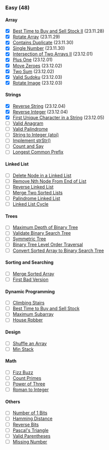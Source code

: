 ### Easy (48)
#### Array
- [x] [Best Time to Buy and Sell Stock II](https://leetcode.com/problems/best-time-to-buy-and-sell-stock-ii/) (23.11.28)
- [x] [Rotate Array](https://leetcode.com/problems/rotate-array/) (23.11.29)
- [x] [Contains Duplicate](https://leetcode.com/problems/contains-duplicate/) (23.11.30)
- [x] [Single Number](https://leetcode.com/problems/single-number/) (23.11.30)
- [x] [Intersection of Two Arrays II](https://leetcode.com/problems/intersection-of-two-arrays-ii/) (23.12.01)
- [x] [Plus One](https://leetcode.com/problems/plus-one/) (23.12.01)
- [x] [Move Zeroes](https://leetcode.com/problems/move-zeroes/) (23.12.02)
- [x] [Two Sum](https://leetcode.com/problems/two-sum/) (23.12.02)
- [x] [Valid Sudoku](https://leetcode.com/problems/valid-sudoku/) (23.12.03)
- [x] [Rotate Image](https://leetcode.com/problems/rotate-image/) (23.12.03)
#### Strings
- [x] [Reverse String](https://leetcode.com/problems/reverse-string/) (23.12.04)
- [x] [Reverse Integer](https://leetcode.com/problems/reverse-integer/) (23.12.04)
- [x] [First Unique Character in a String](https://leetcode.com/problems/first-unique-character-in-a-string/) (23.12.05)
- [ ] [Valid Anagram](https://leetcode.com/problems/valid-anagram/)
- [ ] [Valid Palindrome](https://leetcode.com/problems/valid-palindrome/)
- [ ] [String to Integer (atoi)](https://leetcode.com/problems/string-to-integer-atoi/)
- [ ] [Implement strStr()](https://leetcode.com/problems/find-the-index-of-the-first-occurrence-in-a-string/)
- [ ] [Count and Say](https://leetcode.com/problems/count-and-say/)
- [ ] [Longest Common Prefix](https://leetcode.com/problems/longest-common-prefix/)
#### Linked List
- [ ] [Delete Node in a Linked List](https://leetcode.com/problems/delete-node-in-a-linked-list/)
- [ ] [Remove Nth Node From End of List](https://leetcode.com/problems/remove-nth-node-from-end-of-list/)
- [ ] [Reverse Linked List](https://leetcode.com/problems/reverse-linked-list/)
- [ ] [Merge Two Sorted Lists](https://leetcode.com/problems/merge-two-sorted-lists/)
- [ ] [Palindrome Linked List](https://leetcode.com/problems/palindrome-linked-list/)
- [ ] [Linked List Cycle](https://leetcode.com/problems/linked-list-cycle/)
#### Trees
- [ ] [Maximum Depth of Binary Tree](https://leetcode.com/problems/maximum-depth-of-binary-tree/)
- [ ] [Validate Binary Search Tree](https://leetcode.com/problems/validate-binary-search-tree/)
- [ ] [Symmetric Tree](https://leetcode.com/problems/symmetric-tree/)
- [ ] [Binary Tree Level Order Traversal](https://leetcode.com/problems/binary-tree-level-order-traversal/)
- [ ] [Convert Sorted Array to Binary Search Tree](https://leetcode.com/problems/convert-sorted-array-to-binary-search-tree/)
#### Sorting and Searching
- [ ] [Merge Sorted Array](https://leetcode.com/problems/merge-sorted-array/)
- [ ] [First Bad Version](https://leetcode.com/problems/first-bad-version/)
#### Dynamic Programming
- [ ] [Climbing Stairs](https://leetcode.com/problems/climbing-stairs/)
- [ ] [Best Time to Buy and Sell Stock](https://leetcode.com/problems/best-time-to-buy-and-sell-stock/)
- [ ] [Maximum Subarray](https://leetcode.com/problems/maximum-subarray/)
- [ ] [House Robber](https://leetcode.com/problems/house-robber/)
#### Design
- [ ] [Shuffle an Array](https://leetcode.com/problems/shuffle-an-array/)
- [ ] [Min Stack](https://leetcode.com/problems/min-stack/)
#### Math
- [ ] [Fizz Buzz](https://leetcode.com/problems/fizz-buzz/)
- [ ] [Count Primes](https://leetcode.com/problems/count-primes/)
- [ ] [Power of Three](https://leetcode.com/problems/power-of-three/)
- [ ] [Roman to Integer](https://leetcode.com/problems/roman-to-integer/)
#### Others
- [ ] [Number of 1 Bits](https://leetcode.com/problems/number-of-1-bits/)
- [ ] [Hamming Distance](https://leetcode.com/problems/hamming-distance/)
- [ ] [Reverse Bits](https://leetcode.com/problems/reverse-bits/)
- [ ] [Pascal's Triangle](https://leetcode.com/problems/pascals-triangle/)
- [ ] [Valid Parentheses](https://leetcode.com/problems/valid-parentheses/)
- [ ] [Missing Number](https://leetcode.com/problems/missing-number/)
